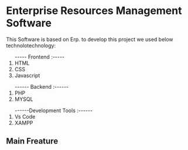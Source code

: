 <html>
  <head>
    
  </head>
  <body>
    <h1 align="centre" > Enterprise Resources Management Software </h1>
      <p>
        This Software is based on Erp.
        to develop this project we used below technolotechnology:
        <ol>----- Frontend :-----
             <li> HTML</li>
            <li>CSS</li>                                
            <li>Javascript </li>
        </ol>
     <ol>------ Backend :------               
             <li> PHP</li>
            <li>MYSQL</li>
        </ol>
             <ol>------Development Tools :------               
             <li> Vs Code</li>
            <li>XAMPP</li>
        </ol></p>
      <h2 align="centre"> Main Freature </h2>
        
  </body>
</html>

